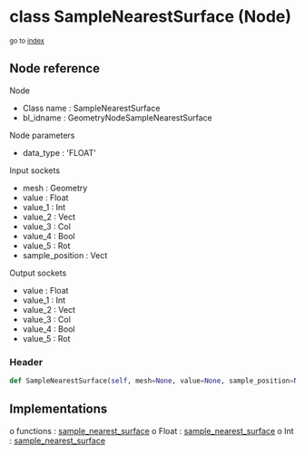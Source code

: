 # class SampleNearestSurface (Node)

<sub>go to [index](/docs/index.md)</sub>

## Node reference

Node
 - Class name : SampleNearestSurface
 - bl_idname : GeometryNodeSampleNearestSurface

Node parameters
 - data_type : 'FLOAT'

Input sockets
 - mesh : Geometry
 - value : Float
 - value_1 : Int
 - value_2 : Vect
 - value_3 : Col
 - value_4 : Bool
 - value_5 : Rot
 - sample_position : Vect

Output sockets
 - value : Float
 - value_1 : Int
 - value_2 : Vect
 - value_3 : Col
 - value_4 : Bool
 - value_5 : Rot

### Header

``` python
def SampleNearestSurface(self, mesh=None, value=None, sample_position=None, data_type='FLOAT', node_label=None, node_color=None):
```

## Implementations

o functions : [sample_nearest_surface](/docs/GeoNodes_classes/sample_nearest_surface.md)
o Float : [sample_nearest_surface](/docs/GeoNodes_classes/sample_nearest_surface.md) 
o Int : [sample_nearest_surface](/docs/GeoNodes_classes/sample_nearest_surface.md) 

